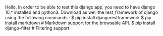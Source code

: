 Hello,
In order to be able to test this django app, you need to have django 10.*
installed and python3.
Download as well the rest_framework of django using the following commands :
$ pip install djangorestframework
$ pip install markdown       # Markdown support for the browsable API.
$ pip install django-filter  # Filtering support
